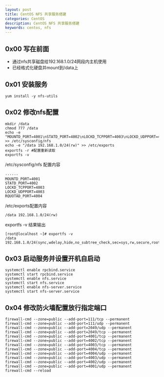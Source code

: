 ```yaml
---
layout: post
title: CentOS NFS 共享服务搭建
categories: CentOS
description: CentOS NFS 共享服务搭建
keywords: centos, nfs
---
```


## 0x00 写在前面
- 通过nfs共享磁盘给192.168.1.0/24网段内主机使用
- 已经格式化硬盘并mount到/data上

## 0x01 安装服务

```shell
yum install -y nfs-utils
```

## 0x02 修改nfs配置
```
mkdir /data
chmod 777 /data
echo -e "MOUNTD_PORT=4001\nSTATD_PORT=4002\nLOCKD_TCPPORT=4003\nLOCKD_UDPPORT=4003\nRQUOTAD_PORT=4004" >> /etc/sysconfig/nfs
echo -e "/data 192.168.1.0/24(rw)" >> /etc/exports
exportfs -r	#配置重新读取
exportfs -v
```

/etc/sysconfig/nfs 配置内容
```shell
......
MOUNTD_PORT=4001　　
STATD_PORT=4002
LOCKD_TCPPORT=4003
LOCKD_UDPPORT=4003
RQUOTAD_PORT=4004
```
/etc/exports配置内容
```shell
/data 192.168.1.0/24(rw)
```

exportfs -v 结果输出
```shell
[root@localhost ~]# exportfs -v
/data         	192.168.1.0/24(sync,wdelay,hide,no_subtree_check,sec=sys,rw,secure,root_squash,no_all_squash)
```

## 0x03 启动服务并设置开机自启动

```shell
systemctl enable rpcbind.service
systemctl start rpcbind.service
systemctl enable nfs.service 
systemctl start nfs.service 
systemctl enable nfs-server.service
systemctl start nfs-server.service
```

## 0x04 修改防火墙配置放行指定端口

```shell
firewall-cmd --zone=public --add-port=111/tcp --permanent 
firewall-cmd --zone=public --add-port=111/udp --permanent 
firewall-cmd --zone=public --add-port=2049/udp --permanent 
firewall-cmd --zone=public --add-port=2049/tcp --permanent 
firewall-cmd --zone=public --add-port=4001/tcp --permanent 
firewall-cmd --zone=public --add-port=4002/tcp --permanent 
firewall-cmd --zone=public --add-port=4003/tcp --permanent 
firewall-cmd --zone=public --add-port=4004/tcp --permanent 
firewall-cmd --zone=public --add-port=4004/udp --permanent 
firewall-cmd --zone=public --add-port=4003/udp --permanent 
firewall-cmd --zone=public --add-port=4002/udp --permanent 
firewall-cmd --zone=public --add-port=4001/udp --permanent 
firewall-cmd --reload
```

